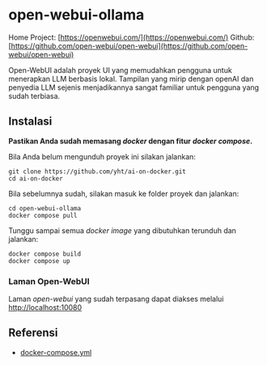 # open-webui-ollama

Home Project: [https://openwebui.com/](https://openwebui.com/)
Github: [https://github.com/open-webui/open-webui](https://github.com/open-webui/open-webui)

Open-WebUI adalah proyek UI yang memudahkan pengguna untuk menerapkan 
LLM berbasis lokal. Tampilan yang mirip dengan openAI dan penyedia LLM
sejenis menjadikannya sangat familiar untuk pengguna yang sudah terbiasa.

## Instalasi

**Pastikan Anda sudah memasang _docker_ dengan fitur _docker compose_.**

Bila Anda belum mengunduh proyek ini silakan jalankan:

```{sh}
git clone https://github.com/yht/ai-on-docker.git
cd ai-on-docker
```

Bila sebelumnya sudah, silakan masuk ke folder proyek dan jalankan:

```{sh}
cd open-webui-ollama
docker compose pull
```

Tunggu sampai semua _docker image_ yang dibutuhkan terunduh dan jalankan:

```{sh}
docker compose build
docker compose up 
```

### Laman Open-WebUI

Laman _open-webui_ yang sudah terpasang dapat diakses melalui [http://localhost:10080](http://localhost:10080)

## Referensi

* [docker-compose.yml](https://github.com/open-webui/open-webui/blob/main/docker-compose.yaml)
